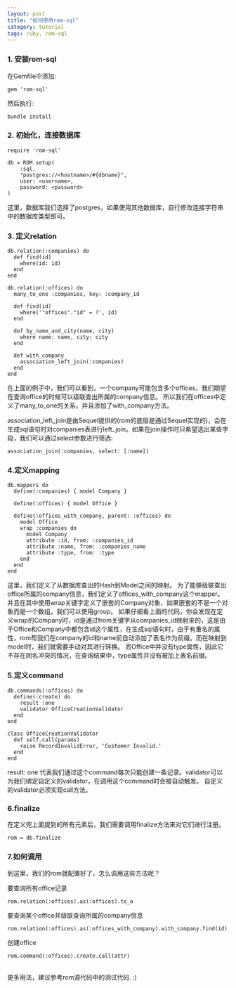 ```yaml
---
layout: post
title: "如何使用rom-sql"
category: tutorial
tags: ruby, rom-sql
---
```


### 1. 安装rom-sql

在Gemfile中添加:

	gem 'rom-sql'
	
然后执行:

	bundle install
	

### 2. 初始化，连接数据库

	require 'rom-sql'
	
	db = ROM.setup(
		:sql,
		"postgres://<hostname>/#{dbname}",
		user: <username>,
		password: <password>
	)
	
这里，数据库我们选择了postgres，如果使用其他数据库，自行修改连接字符串中的数据库类型即可。
	
### 3. 定义relation

	db.relation(:companies) do
	  def find(id)
		where(id: id)
	  end
	end
	
	db.relation(:offices) do
	  many_to_one :companies, key: :company_id

	  def find(id)
		where('"offices"."id" = ?', id)
	  end

	  def by_name_and_city(name, city)
		where name: name, city: city
	  end

	  def with_company
		association_left_join(:companies)
	  end
	end

在上面的例子中，我们可以看到，一个company可能包含多个offices，我们期望在查询office的时候可以级联查出所属的company信息。
所以我们在offices中定义了many_to_one的关系。并且添加了with_company方法。

association_left_join是由Sequel提供的(rom的底层是通过Sequel实现的)，会在生成sql语句时对companies表进行left_join。如果在join操作时只希望选出某些字段，我们可以通过select参数进行筛选:

	association_join(:companies, select: [:name])
	
### 4.定义mapping

	db.mappers do
      define(:companies) { model Company }

      define(:offices) { model Office }

      define(:offices_with_company, parent: :offices) do
        model Office
        wrap :companies do
          model Company
          attribute :id, from: :companies_id
          attribute :name, from: :companies_name
          attribute :type, from: :type
        end
      end
    end
    
这里，我们定义了从数据库查出的Hash到Model之间的映射。
为了能够级联查出office所属的company信息，我们定义了offices_with_company这个mapper。并且在其中使用wrap关键字定义了嵌套的Company对象，如果嵌套的不是一个对象而是一个数组，我们可以使用group。
如果仔细看上面的代码，你会发现在定义wrap的Company时，id是通过from关键字从companies_id映射来的，这是由于Office和Company中都包含id这个属性，在生成sql语句时，由于有重名的属性，rom帮我们在company的id和name前自动添加了表名作为前缀。而在映射到model时，我们就需要手动对其进行转换。
而Office中并没有type属性，因此它不存在同名冲突的情况，在查询结果中，type属性并没有被加上表名前缀。

### 5.定义command
	
	db.commands(:offices) do
	  define(:create) do
		result :one
		validator OfficeCreationValidator
	  end
	end
	
	class OfficeCreationValidator
      def self.call(params)
        raise RecordInvalidError, 'Customer Invalid.'
      end
    end
	
result: one 代表我们通过这个command每次只能创建一条记录。validator可以为我们绑定自定义的validator，在调用这个command时会被自动触发。
自定义的validator必须实现call方法。

### 6.finalize

在定义完上面提到的所有元素后，我们需要调用finalize方法来对它们进行注册。

	rom = db.finalize

### 7.如何调用

到这里，我们的rom就配置好了，怎么调用这些方法呢？

要查询所有office记录

	rom.relation(:offices).as(:offices).to_a
要查询某个office并级联查询所属的company信息

	rom.relation(:offices).as(:offices_with_company).with_company.find(id).first
创建office
	
	rom.command(:offices).create.call(attr)
<br>
更多用法，建议参考rom源代码中的测试代码. :)
